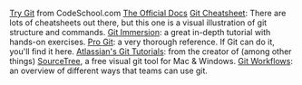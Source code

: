 [Try Git](https://try.github.io) from CodeSchool.com
[The Official Docs](http://git-scm.com/doc)
[Git Cheatsheet](http://ndpsoftware.com/git-cheatsheet.html): There are lots of cheatsheets out there, but this one is a visual illustration of git structure and commands.
[Git Immersion](http://gitimmersion.com/): a great in-depth tutorial with hands-on exercises.
[Pro Git](http://git-scm.com/book/en/v2): a very thorough reference. If Git can do it, you'll find it here.
[Atlassian's Git Tutorials](https://www.atlassian.com/git/tutorials"): from the creator of (among other things) [SourceTree](https://www.atlassian.com/software/sourcetree/overview), a free visual git tool for Mac &amp; Windows.
[Git Workflows](https://www.atlassian.com/git/tutorials/comparing-workflows/#!workflow-gitflow): an overview of different ways that teams can use git.
